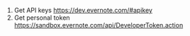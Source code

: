 1. Get API keys https://dev.evernote.com/#apikey
2. Get personal token https://sandbox.evernote.com/api/DeveloperToken.action
